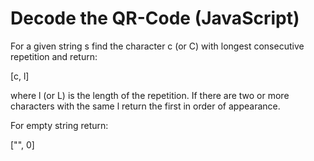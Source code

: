 # Decode the QR-Code (JavaScript)

For a given string s find the character c (or C) with longest consecutive repetition and return:<br />

[c, l] <br />

where l (or L) is the length of the repetition. If there are two or more characters with the same l return the first in order of appearance. <br />

For empty string return:<br />

["", 0]